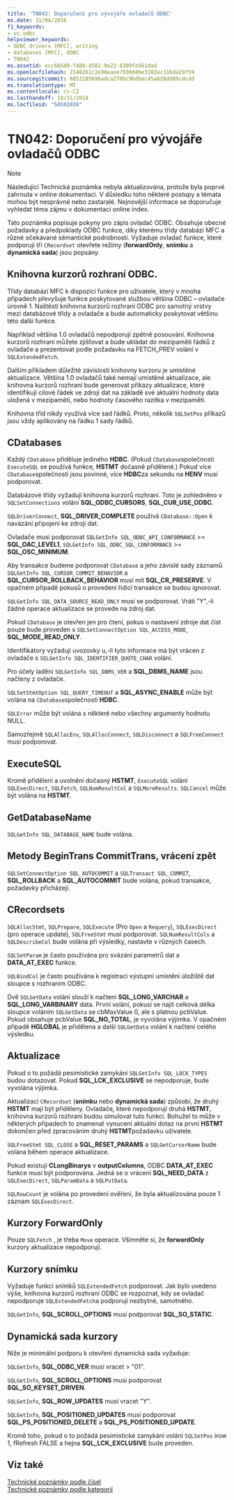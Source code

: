 ```yaml
---
title: 'TN042: Doporučení pro vývojáře ovladačů ODBC'
ms.date: 11/04/2016
f1_keywords:
- vc.odbc
helpviewer_keywords:
- ODBC drivers [MFC], writing
- databases [MFC], ODBC
- TN042
ms.assetid: ecc6b5d9-f480-4582-9e22-8309fe561dad
ms.openlocfilehash: 2140261c2e90eaee7930d4be3282ec31bda29759
ms.sourcegitcommit: 6052185696adca270bc9bdbec45a626dd89cdcdd
ms.translationtype: MT
ms.contentlocale: cs-CZ
ms.lasthandoff: 10/31/2018
ms.locfileid: "50502038"
---
```

# <a name="tn042-odbc-driver-developer-recommendations"></a>TN042: Doporučení pro vývojáře ovladačů ODBC

> [!NOTE]
>  Následující Technická poznámka nebyla aktualizována, protože byla poprvé zahrnuta v online dokumentaci. V důsledku toho některé postupy a témata mohou být nesprávné nebo zastaralé. Nejnovější informace se doporučuje vyhledat téma zájmu v dokumentaci online index.

Tato poznámka popisuje pokyny pro zápis ovladač ODBC. Obsahuje obecné požadavky a předpoklady ODBC funkce, díky kterému třídy databází MFC a různé očekávané sémantické podrobnosti. Vyžaduje ovladač funkce, které podporují tři `CRecordset` otevřete režimy (**forwardOnly**, **snímku** a **dynamická sada**) jsou popsány.

## <a name="odbcs-cursor-library"></a>Knihovna kurzorů rozhraní ODBC.

Třídy databází MFC k dispozici funkce pro uživatele, který v mnoha případech převyšuje funkce poskytované službou většina ODBC – ovladače úrovně 1. Naštěstí knihovna kurzorů rozhraní ODBC pro samotný vrstvy mezi databázové třídy a ovladače a bude automaticky poskytovat většinu této další funkce.

Například většina 1.0 ovladačů nepodporují zpětně posouvání. Knihovna kurzorů rozhraní můžete zjišťovat a bude ukládat do mezipaměti řádků z ovladače a prezentovat podle požadavku na FETCH_PREV volání v `SQLExtendedFetch`.

Dalším příkladem důležité závislosti knihovny kurzoru je umístěné aktualizace. Většina 1.0 ovladačů také nemají umístěné aktualizace, ale knihovna kurzorů rozhraní bude generovat příkazy aktualizace, které identifikují cílové řádek ve zdroji dat na základě své aktuální hodnoty data uložená v mezipaměti, nebo hodnoty časového razítka v mezipaměti.

Knihovna tříd nikdy využívá více sad řádků. Proto, několik `SQLSetPos` příkazů jsou vždy aplikovány na řádku 1 sady řádků.

## <a name="cdatabases"></a>CDatabases

Každý `CDatabase` přiděluje jediného **HDBC**. (Pokud `CDatabase`společnosti `ExecuteSQL` se používá funkce, **HSTMT** dočasně přidělené.) Pokud více `CDatabase`společnosti jsou povinné, více **HDBC**za sekundu na **HENV** musí podporovat.

Databázové třídy vyžadují knihovna kurzorů rozhraní. Toto je zohledněno v `SQLSetConnections` volání **SQL_ODBC_CURSORS**, **SQL_CUR_USE_ODBC**.

`SQLDriverConnect`, **SQL_DRIVER_COMPLETE** používá `CDatabase::Open` k navázání připojení ke zdroji dat.

Ovladače musí podporovat `SQLGetInfo SQL_ODBC_API_CONFORMANCE`  >=  **SQL_OAC_LEVEL1**, `SQLGetInfo SQL_ODBC_SQL_CONFORMANCE`  >=  **SQL_OSC_MINIMUM**.

Aby transakce budeme podporovat `CDatabase` a jeho závislé sady záznamů `SQLGetInfo SQL_CURSOR_COMMIT_BEHAVIOR` a **SQL_CURSOR_ROLLBACK_BEHAVIOR** musí mít **SQL_CR_PRESERVE**. V opačném případě pokusů o provedení řídicí transakce se budou ignorovat.

`SQLGetInfo SQL_DATA_SOURCE_READ_ONLY` musí se podporovat. Vrátí "Y",-li žádné operace aktualizace se provede na zdroj dat.

Pokud `CDatabase` je otevřen jen pro čtení, pokus o nastavení zdroje dat číst pouze bude proveden s `SQLSetConnectOption SQL_ACCESS_MODE`, **SQL_MODE_READ_ONLY**.

Identifikátory vyžadují uvozovky u,-li tyto informace má být vrácen z ovladače s `SQLGetInfo SQL_IDENTIFIER_QUOTE_CHAR` volání.

Pro účely ladění `SQLGetInfo SQL_DBMS_VER` a **SQL_DBMS_NAME** jsou načteny z ovladače.

`SQLSetStmtOption SQL_QUERY_TIMEOUT` a **SQL_ASYNC_ENABLE** může být volána na `CDatabase`společnosti **HDBC**.

`SQLError` může být volána s některé nebo všechny argumenty hodnotu NULL.

Samozřejmě `SQLAllocEnv`, `SQLAllocConnect`, `SQLDisconnect` a `SQLFreeConnect` musí podporovat.

## <a name="executesql"></a>ExecuteSQL

Kromě přidělení a uvolnění dočasný **HSTMT**, `ExecuteSQL` volání `SQLExecDirect`, `SQLFetch`, `SQLNumResultCol` a `SQLMoreResults`. `SQLCancel` může být volána na **HSTMT**.

## <a name="getdatabasename"></a>GetDatabaseName

`SQLGetInfo SQL_DATABASE_NAME` bude volána.

## <a name="begintrans-committrans-rollback"></a>Metody BeginTrans CommitTrans, vrácení zpět

`SQLSetConnectOption SQL_AUTOCOMMIT` a `SQLTransact SQL_COMMIT`, **SQL_ROLLBACK** a **SQL_AUTOCOMMIT** bude volána, pokud transakce, požadavky přicházejí.

## <a name="crecordsets"></a>CRecordsets

`SQLAllocStmt`, `SQLPrepare`, `SQLExecute` (Pro `Open` a `Requery`), `SQLExecDirect` (pro operace update), `SQLFreeStmt` musí podporovat. `SQLNumResultCols` a `SQLDescribeCol` bude volána při výsledky, nastavte v různých časech.

`SQLSetParam` je často používána pro svázání parametrů dat a **DATA_AT_EXEC** funkce.

`SQLBindCol` je často používána k registraci výstupní umístění úložiště dat sloupce s rozhraním ODBC.

Dvě `SQLGetData` volání slouží k načtení **SQL_LONG_VARCHAR** a **SQL_LONG_VARBINARY** data. První volání, pokusí se najít celková délka sloupce voláním `SQLGetData` se cbMaxValue 0, ale s platnou pcbValue. Pokud obsahuje pcbValue **SQL_NO_TOTAL**, je vyvolána výjimka. V opačném případě **HGLOBAL** je přidělena a další `SQLGetData` volání k načtení celého výsledku.

## <a name="updating"></a>Aktualizace

Pokud o to požádá pesimistické zamykání `SQLGetInfo SQL_LOCK_TYPES` budou dotazovat. Pokud **SQL_LCK_EXCLUSIVE** se nepodporuje, bude vyvolána výjimka.

Aktualizaci `CRecordset` (**snímku** nebo **dynamická sada**) způsobí, že druhý **HSTMT** mají být přiděleny. Ovladače, které nepodporují druhá **HSTMT**, knihovna kurzorů rozhraní budou simulovat tuto funkci. Bohužel to může v některých případech to znamenat vynucení aktuální dotaz na první **HSTMT** dokončen před zpracováním druhý **HSTMT**požadavku uživatele.

`SQLFreeStmt SQL_CLOSE` a **SQL_RESET_PARAMS** a `SQLGetCursorName` bude volána během operace aktualizace.

Pokud existují **CLongBinarys** v **outputColumns**, ODBC **DATA_AT_EXEC** funkce musí být podporována. Jedná se o vrácení **SQL_NEED_DATA** z `SQLExecDirect`, `SQLParamData` a `SQLPutData`.

`SQLRowCount` je volána po provedení ověření, že byla aktualizována pouze 1 záznam `SQLExecDirect`.

## <a name="forwardonly-cursors"></a>Kurzory ForwardOnly

Pouze `SQLFetch` , je třeba `Move` operace. Všimněte si, že **forwardOnly** kurzory aktualizace nepodporují.

## <a name="snapshot-cursors"></a>Kurzory snímku

Vyžaduje funkcí snímků `SQLExtendedFetch` podporovat. Jak bylo uvedeno výše, knihovna kurzorů rozhraní ODBC se rozpoznat, kdy se ovladač nepodporuje `SQLExtendedFetch`a podporují nezbytné, samotného.

`SQLGetInfo`, **SQL_SCROLL_OPTIONS** musí podporovat **SQL_SO_STATIC**.

## <a name="dynaset-cursors"></a>Dynamická sada kurzory

Níže je minimální podporu k otevření dynamická sada vyžaduje:

`SQLGetInfo`, **SQL_ODBC_VER** musí vracet > "01".

`SQLGetInfo`, **SQL_SCROLL_OPTIONS** musí podporovat **SQL_SO_KEYSET_DRIVEN**.

`SQLGetInfo`, **SQL_ROW_UPDATES** musí vracet "Y".

`SQLGetInfo`, **SQL_POSITIONED_UPDATES** musí podporovat **SQL_PS_POSITIONED_DELETE** a **SQL_PS_POSITIONED_UPDATE**.

Kromě toho, pokud o to požádá pesimistické zamykání volání `SQLSetPos` irow 1, fRefresh FALSE a hejna **SQL_LCK_EXCLUSIVE** bude proveden.

## <a name="see-also"></a>Viz také

[Technické poznámky podle čísel](../mfc/technical-notes-by-number.md)<br/>
[Technické poznámky podle kategorií](../mfc/technical-notes-by-category.md)


